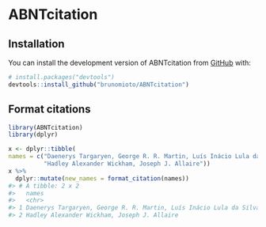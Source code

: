 
<!-- README.md is generated from README.Rmd. Please edit that file -->

# ABNTcitation

<!-- badges: start -->
<!-- badges: end -->

## Installation

You can install the development version of ABNTcitation from
[GitHub](https://github.com/) with:

``` r
# install.packages("devtools")
devtools::install_github("brunomioto/ABNTcitation")
```

## Format citations

``` r
library(ABNTcitation)
library(dplyr)

x <- dplyr::tibble(
names = c("Daenerys Targaryen, George R. R. Martin, Luís Inácio Lula da Silva",
          "Hadley Alexander Wickham, Joseph J. Allaire"))
x %>%
  dplyr::mutate(new_names = format_citation(names))
#> # A tibble: 2 x 2
#>   names                                                              new_names  
#>   <chr>                                                              <chr>      
#> 1 Daenerys Targaryen, George R. R. Martin, Luís Inácio Lula da Silva TARGARYEN,~
#> 2 Hadley Alexander Wickham, Joseph J. Allaire                        WICKHAM, H~
```
